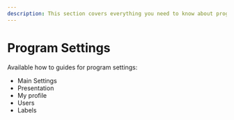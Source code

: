 ```yaml
---
description: This section covers everything you need to know about program settings
---
```


# Program Settings

Available how to guides for program settings:

* Main Settings
* Presentation
* My profile
* Users
* Labels
